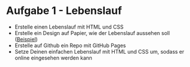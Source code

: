 # Aufgabe 1 - Lebenslauf


* Erstelle einen Lebenslauf mit HTML und CSS
* Erstelle ein Design auf Papier, wie der Lebenslauf aussehen soll ([Beispiel](https://www.overleaf.com/latex/examples/recreating-business-insiders-cv-of-marissa-mayer-using-altacv/gtqfpbwncfvp))
* Erstelle auf Github ein Repo mit GitHub Pages
* Setze Deinen einfachen Lebenslauf mit HTML und CSS um, sodass er online eingesehen werden kann
